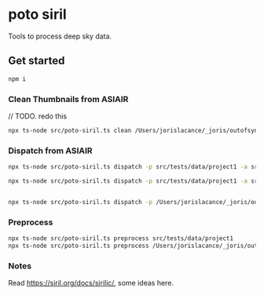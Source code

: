 # poto siril

Tools to process deep sky data.

## Get started

```bash
npm i
```

### Clean Thumbnails from ASIAIR

// TODO. redo this

```bash
npx ts-node src/poto-siril.ts clean /Users/jorislacance/_joris/outofsync/deepsky/dump_astro_July_2024_session_2
```

### Dispatch from ASIAIR

```bash
npx ts-node src/poto-siril.ts dispatch -p src/tests/data/project1 -a src/tests/data/asiair-dump1 -b src/tests/data/bank -m autorun

npx ts-node src/poto-siril.ts dispatch -p src/tests/data/project1 -a src/tests/data/asiair-dump1 -b /Users/jorislacance/_joris/outofsync/deepsky/_bank -m autorun


npx ts-node src/poto-siril.ts dispatch -p /Users/jorislacance/_joris/outofsync/deepsky/2024_08_10_veil-nebula -a /Users/jorislacance/_joris/outofsync/deepsky/dump_astro_2024_08_10_veil-nebula -b /Users/jorislacance/_joris/outofsync/deepsky/_bank -m autorun
```

### Preprocess

```bash
npx ts-node src/poto-siril.ts preprocess src/tests/data/project1
npx ts-node src/poto-siril.ts preprocess /Users/jorislacance/_joris/outofsync/deepsky/2024_08_10_veil-nebula
```

### Notes

Read <https://siril.org/docs/sirilic/>, some ideas here.
